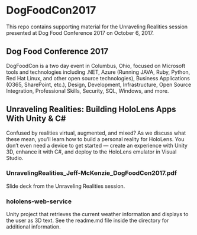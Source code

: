 # DogFoodCon2017
This repo contains supporting material for the Unraveling Realities session presented at Dog Food Conference 2017 on October 6, 2017.

## Dog Food Conference 2017
DogFoodCon is a two day event in Columbus, Ohio, focused on Microsoft tools and technologies including .NET, Azure (Running JAVA, Ruby, Python, Red Hat Linux, and other open source technologies), Business Applications (O365, SharePoint, etc.), Design, Development, Infrastructure, Open Source Integration, Professional Skills, Security, SQL, Windows, and more.

## Unraveling Realities: Building HoloLens Apps With Unity & C#
Confused by realities virtual, augmented, and mixed? As we discuss what these mean, you’ll learn how to build a personal reality for HoloLens. You don’t even need a device to get started — create an experience with Unity 3D, enhance it with C#, and deploy to the HoloLens emulator in Visual Studio.

### UnravelingRealities\_Jeff-McKenzie\_DogFoodCon2017.pdf
Slide deck from the Unraveling Realities session.

### hololens-web-service
Unity project that retrieves the current weather information and displays to the user as 3D text. See the readme.md file inside the directory for additional information.